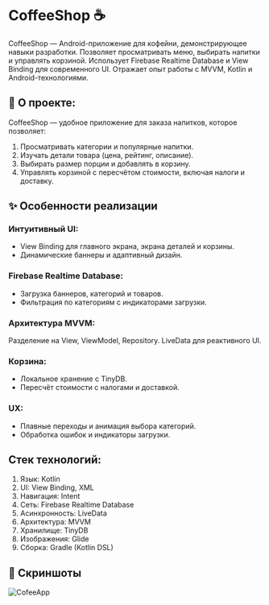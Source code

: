 # CoffeeShop ☕
CoffeeShop — Android-приложение для кофейни, демонстрирующее навыки разработки. Позволяет просматривать меню, выбирать напитки и управлять корзиной. Использует Firebase Realtime Database и View Binding для современного UI. Отражает опыт работы с MVVM, Kotlin и Android-технологиями.

## 📖 О проекте:
CoffeeShop — удобное приложение для заказа напитков, которое позволяет:
1. Просматривать категории и популярные напитки.
2. Изучать детали товара (цена, рейтинг, описание).
3. Выбирать размер порции и добавлять в корзину.
4. Управлять корзиной с пересчётом стоимости, включая налоги и доставку.

## ✨ Особенности реализации
### Интуитивный UI:
-  View Binding для главного экрана, экрана деталей и корзины.
-  Динамические баннеры и адаптивный дизайн.

### Firebase Realtime Database:
-  Загрузка баннеров, категорий и товаров.
-  Фильтрация по категориям с индикаторами загрузки.

### Архитектура MVVM:
Разделение на View, ViewModel, Repository.
LiveData для реактивного UI.

### Корзина:
- Локальное хранение с TinyDB.
- Пересчёт стоимости с налогами и доставкой.

### UX:
- Плавные переходы и анимация выбора категорий.
- Обработка ошибок и индикаторы загрузки.

## Стек технологий:
1. Язык: Kotlin
2. UI: View Binding, XML
3. Навигация: Intent
4. Сеть: Firebase Realtime Database
5. Асинхронность: LiveData
6. Архитектура: MVVM
7. Хранилище: TinyDB
8. Изображения: Glide
9. Сборка: Gradle (Kotlin DSL)

## 📸 Скриншоты
![CofeeApp](screenshots/cofeeApp.gif)  


